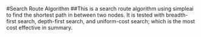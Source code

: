 #Search Route Algorithm
##This is a search route algorithm using simpleai to find the shortest path in between two nodes. It is tested with breadth-first search, depth-first search, and uniform-cost search; which is the most cost effective in summary.
